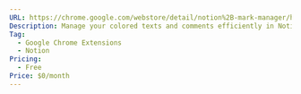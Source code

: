```yaml
---
URL: https://chrome.google.com/webstore/detail/notion%2B-mark-manager/hipgmnlpnimedfepbfbfiaobohhffcfc/related?hl=en
Description: Manage your colored texts and comments efficiently in Notion.
Tag:
  - Google Chrome Extensions
  - Notion
Pricing:
  - Free
Price: $0/month
---
```

